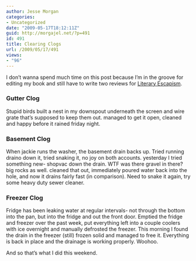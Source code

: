 ```yaml
---
author: Jesse Morgan
categories:
- Uncategorized
date: "2009-05-17T18:12:11Z"
guid: http://morgajel.net/?p=491
id: 491
title: Clearing Clogs
url: /2009/05/17/491
views:
- "96"
---
```


I don’t wanna spend much time on this post because I’m in the groove for editing my book and still have to write two reviews for [Literary Escapism](http://www.literaryescapism.com).

### Gutter Clog

Stupid birds built a nest in my downspout underneath the screen and wire grate that’s supposed to keep them out. managed to get it open, cleaned and happy before it rained friday night.

### Basement Clog

When jackie runs the washer, the basement drain backs up. Tried running draino down it, tried snaking it, no joy on both accounts. yesterday I tried something new- shopvac down the drain. WTF was there gravel in there? big rocks as well. cleaned that out, immediately poured water back into the hole, and now it drains fairly fast (in comparison). Need to snake it again, try some heavy duty sewer cleaner.

### Freezer Clog

Fridge has been leaking water at regular intervals- not through the bottom into the pan, but into the fridge and out the front door. Emptied the fridge and freezer over the past week, put everything left into a couple coolers with ice overnight and manually defrosted the freezer. This morning I found the drain in the freezer (still) frozen solid and managed to free it. Everything is back in place and the drainage is working properly. Woohoo.

And so that’s what I did this weekend.